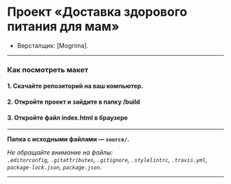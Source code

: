 # Проект «Доставка здорового питания для мам»

* Версталщик: [Mogrima].

---

### Как посмотреть макет

#### 1. Скачайте репозиторий на ваш компьютер.

#### 2. Откройте проект и зайдите в папку /build

#### 3. Откройте файл index.html в браузере

---
**Папка с исходными файлами — `source/`.**

_Не обращайте внимание на файлы:_<br>
_`.editorconfig`, `.gitattributes`, `.gitignore`, `.stylelintrc`, `.travis.yml`, `package-lock.json`, `package.json`._

---
[Обзор макета]: //Desktop-2.jpg
